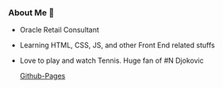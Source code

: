 ### About Me 👋

<!--
**0prasannaravichandran/0prasannaravichandran** is a ✨ _special_ ✨ repository because its `README.md` (this file) appears on your GitHub profile.
Here are some ideas to get you started:
- 🤔 I’m looking for help with ...
- 💬 Ask me about ...
- 📫 How to reach me: ...
- 😄 Pronouns: ...
- ⚡ Fun fact: ...
-->
- Oracle Retail Consultant
- Learning HTML, CSS, JS, and other Front End related stuffs
- Love to play and watch Tennis. Huge fan of #N Djokovic

  [Github-Pages](https://docs.github.com/en/pages/getting-started-with-github-pages/creating-a-github-pages-site#creating-your-site)
